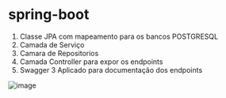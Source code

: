 # spring-boot


1. Classe JPA com mapeamento para os bancos POSTGRESQL
2. Camada de Serviço
3. Camara de Repositorios 
4. Camada Controller para expor os endpoints
5. Swagger 3 Aplicado para documentação dos endpoints


![image](https://github.com/user-attachments/assets/fc08133b-2bc3-4024-9b1f-820f1c124eba)






